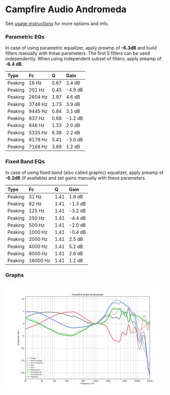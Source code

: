 # Campfire Audio Andromeda
See [usage instructions](https://github.com/jaakkopasanen/AutoEq#usage) for more options and info.

### Parametric EQs
In case of using parametric equalizer, apply preamp of **-6.3dB** and build filters manually
with these parameters. The first 5 filters can be used independently.
When using independent subset of filters, apply preamp of **-6.4 dB**.

| Type    | Fc      |    Q | Gain    |
|:--------|:--------|:-----|:--------|
| Peaking | 18 Hz   | 0.67 | 2.4 dB  |
| Peaking | 201 Hz  | 0.45 | -4.9 dB |
| Peaking | 2604 Hz | 1.97 | 4.6 dB  |
| Peaking | 3748 Hz | 1.73 | 3.9 dB  |
| Peaking | 9445 Hz | 0.84 | 3.1 dB  |
| Peaking | 837 Hz  | 0.68 | -1.2 dB |
| Peaking | 846 Hz  | 1.33 | 2.0 dB  |
| Peaking | 5335 Hz | 6.38 | 2.2 dB  |
| Peaking | 6176 Hz | 5.41 | -3.0 dB |
| Peaking | 7168 Hz | 3.89 | 1.2 dB  |

### Fixed Band EQs
In case of using fixed band (also called graphic) equalizer, apply preamp of **-6.2dB**
(if available) and set gains manually with these parameters.

| Type    | Fc       |    Q | Gain    |
|:--------|:---------|:-----|:--------|
| Peaking | 31 Hz    | 1.41 | 1.9 dB  |
| Peaking | 62 Hz    | 1.41 | -1.3 dB |
| Peaking | 125 Hz   | 1.41 | -3.2 dB |
| Peaking | 250 Hz   | 1.41 | -4.4 dB |
| Peaking | 500 Hz   | 1.41 | -2.0 dB |
| Peaking | 1000 Hz  | 1.41 | -0.4 dB |
| Peaking | 2000 Hz  | 1.41 | 2.5 dB  |
| Peaking | 4000 Hz  | 1.41 | 5.2 dB  |
| Peaking | 8000 Hz  | 1.41 | 2.6 dB  |
| Peaking | 16000 Hz | 1.41 | 1.2 dB  |

### Graphs
![](./Campfire%20Audio%20Andromeda.png)